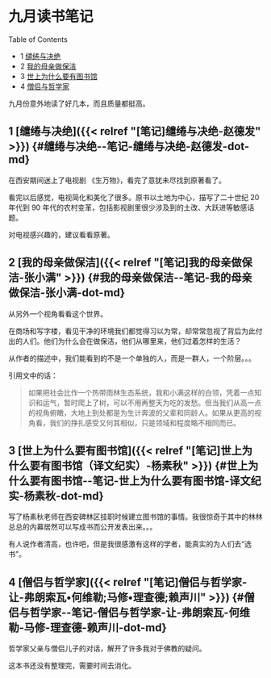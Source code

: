 # 九月读书笔记


<div class="ox-hugo-toc toc has-section-numbers">

<div class="heading">Table of Contents</div>

- <span class="section-num">1</span> [缱绻与决绝](#缱绻与决绝--笔记-缱绻与决绝-赵德发-dot-md)
- <span class="section-num">2</span> [我的母亲做保洁](#我的母亲做保洁--笔记-我的母亲做保洁-张小满-dot-md)
- <span class="section-num">3</span> [世上为什么要有图书馆](#世上为什么要有图书馆--笔记-世上为什么要有图书馆-译文纪实-杨素秋-dot-md)
- <span class="section-num">4</span> [僧侣与哲学家](#僧侣与哲学家--笔记-僧侣与哲学家-让-弗朗索瓦-何维勒-马修-理查德-赖声川-dot-md)

</div>
<!--endtoc-->

九月份意外地读了好几本，而且质量都挺高。


## <span class="section-num">1</span> [缱绻与决绝]({{< relref "[笔记]缱绻与决绝-赵德发" >}}) {#缱绻与决绝--笔记-缱绻与决绝-赵德发-dot-md}

在西安期间迷上了电视剧 《生万物》，看完了意犹未尽找到原著看了。

看完以后感觉，电视简化和美化了很多。原书以土地为中心，描写了二十世纪 20 年代到 90 年代的农村变革，包括影视剧里很少涉及到的土改、大跃进等敏感话题。

对电视感兴趣的，建议看看原著。


## <span class="section-num">2</span> [我的母亲做保洁]({{< relref "[笔记]我的母亲做保洁-张小满" >}}) {#我的母亲做保洁--笔记-我的母亲做保洁-张小满-dot-md}

从另外一个视角看看这个世界。

在商场和写字楼，看见干净的环境我们都觉得习以为常，却常常忽视了背后为此付出的人们。他们为什么会在做保洁，他们从哪里来，他们过着怎样的生活？

从作者的描述中，我们能看到的不是一个单独的人，而是一群人，一个阶层。。。

引用文中的话：

> 如果把社会比作一个热带雨林生态系统，我和小满这样的白领，凭着一点知识和运气，暂时爬上了树，可以不用再整天为吃的发愁。但当我们从高一点的视角俯瞰，大地上到处都是为生计奔波的父辈和同龄人。如果从更高的视角看，我们的挣扎感受又何其相似，只是领域和程度略不相同而已。


## <span class="section-num">3</span> [世上为什么要有图书馆]({{< relref "[笔记]世上为什么要有图书馆（译文纪实）-杨素秋" >}}) {#世上为什么要有图书馆--笔记-世上为什么要有图书馆-译文纪实-杨素秋-dot-md}

写了杨素秋老师在西安碑林区挂职时候建立图书馆的事情。我很惊奇于其中的林林总总的内幕居然可以写成书而公开发表出来。。。

有人说作者清高，也许吧，但是我很感激有这样的学者，能真实的为人们去“选书”。


## <span class="section-num">4</span> [僧侣与哲学家]({{< relref "[笔记]僧侣与哲学家-让-弗朗索瓦•何维勒;马修•理查德;赖声川" >}}) {#僧侣与哲学家--笔记-僧侣与哲学家-让-弗朗索瓦-何维勒-马修-理查德-赖声川-dot-md}

哲学家父亲与僧侣儿子的对话，解开了许多我对于佛教的疑问。

这本书还没有整理完，需要时间去消化。

